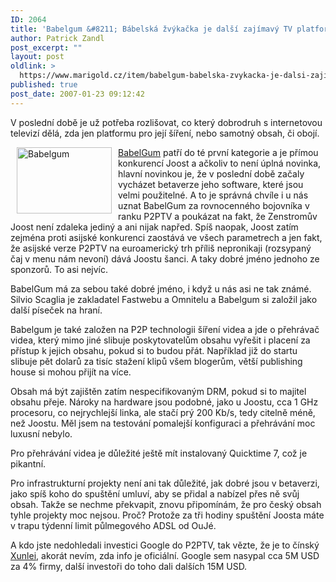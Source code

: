 ```yaml
---
ID: 2064
title: 'Babelgum &#8211; Bábelská žvýkačka je další zajímavý TV platform projekt'
author: Patrick Zandl
post_excerpt: ""
layout: post
oldlink: >
  https://www.marigold.cz/item/babelgum-babelska-zvykacka-je-dalsi-zajimavy-tv-platform-projekt
published: true
post_date: 2007-01-23 09:12:42
---
```

<texy>V poslední době je už potřeba rozlišovat, co který dobrodruh s internetovou televizí dělá, zda jen platformu pro její šíření, nebo samotný obsah, či obojí. 

<img src="http://www.marigold.cz/wp-content/babelgum.jpg" width="152" height="106" alt="Babelgum" title="Babelgum" hspace="10" align="left" />

<a href="http://www.babelgum.com">BabelGum</a> patří do té první kategorie a je přímou konkurencí Joost a ačkoliv to není úplná novinka, hlavní novinkou je, že v poslední době začaly vycházet betaverze jeho software, které jsou velmi použitelné. A to je správná chvíle i u nás uznat BabelGum za rovnocenného bojovníka v ranku P2PTV a poukázat na fakt, že Zenstromův Joost není zdaleka jediný a ani nijak napřed. Spíš naopak, Joost zatím zejména proti asijské konkurenci zaostává ve všech parametrech a jen fakt, že asijské verze P2PTV na euroamerický trh příliš nepronikaji (rozsypaný čaj v menu nám nevoní) dává Joostu šanci. A taky dobré jméno jednoho ze sponzorů. To asi nejvíc.

BabelGum má za sebou také dobré jméno, i když u nás asi ne tak známé. Silvio Scaglia je zakladatel Fastwebu a Omnitelu a Babelgum si založil jako další píseček na hraní. 

Babelgum je  také založen na P2P technologii šíření videa a jde o přehrávač videa, který mimo jiné slibuje poskytovatelům obsahu vyřešit i placení za přístup k jejich obsahu, pokud si to budou přát. Například již do startu slibuje pět dolarů za tisíc stažení klipů všem blogerům, větší publishing house si mohou přijít na více. 

Obsah má být zajištěn zatím nespecifikovaným DRM, pokud si to majitel obsahu přeje. Nároky na hardware jsou podobné, jako u Joostu, cca 1 GHz procesoru, co nejrychlejší linka, ale stačí prý 200 Kb/s, tedy citelně méně, než Joostu. Měl jsem na testování pomalejší konfiguraci a přehrávání moc luxusní nebylo.

Pro přehrávání videa je důležité ještě mít instalovaný Quicktime 7, což je pikantní. 

Pro infrastrukturní projekty není ani tak důležité, jak dobré jsou v betaverzi, jako spíš koho do spuštění umluví, aby se přidal a nabízel přes ně svůj obsah. Takže se nechme překvapit, znovu připomínám, že pro český obsah tyhle projekty moc nejsou. Proč? Protože za tři hodiny spuštění Joosta máte v trapu týdenní limit půlmegového ADSL od OuJé.

A kdo jste nedohledali investici Google do P2PTV, tak vězte, že je to čínský <a href="http://www.xunlei.com/">Xunlei</a>, akorát nevím, zda info je oficiální.  Google sem nasypal cca 5M USD za 4% firmy, další investoři do toho dali dalších 15M USD.